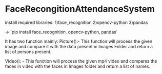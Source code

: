 # FaceRecongitionAttendanceSystem

install required libraries:
1)face_recognition
2)opencv-python
3)pandas

-> 'pip install face_recognition, opencv-python, pandas'

It has two function mainly:
Picture():- This function will process the given image and compare it with the data present in Images Folder and return a list of persons present.

Video(): - This function will process the given mp4 video and compares the faces in video with the faces in Images folder and return a list of names.

